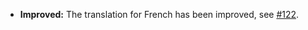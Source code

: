 * **Improved:** The translation for French has been improved, see [#122](https://github.com/rugk/mastodon-simplified-federation/pull/122).
